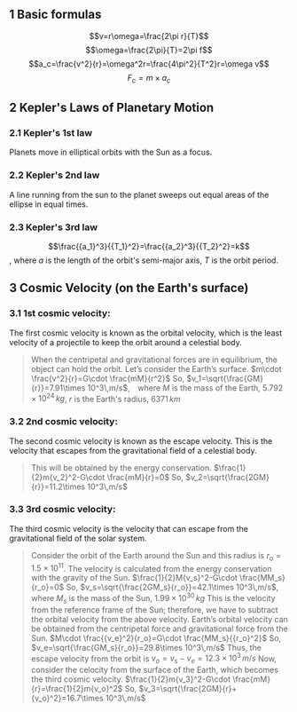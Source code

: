 ## 1 Basic formulas
$$v=r\omega=\frac{2\pi r}{T}$$
$$\omega=\frac{2\pi}{T}=2\pi f$$
$$a_c=\frac{v^2}{r}=\omega^2r=\frac{4\pi^2}{T^2}r=\omega v$$
$$F_c=m\times a_c$$

## 2 Kepler's Laws of Planetary Motion
### 2.1 Kepler's 1st law
Planets move in elliptical orbits with the Sun as a focus.

### 2.2 Kepler's 2nd law
A line running from the sun to the planet sweeps out equal areas of the ellipse in equal times.

### 2.3 Kepler's 3rd law
$$\frac{{a_1}^3}{{T_1}^2}=\frac{{a_2}^3}{{T_2}^2}=k$$, where $a$ is the length of the orbit's semi-major axis, $T$ is the orbit period.

## 3 Cosmic Velocity (on the Earth's surface)
### 3.1 1st cosmic velocity:
The first cosmic velocity is known as the orbital velocity, which is the least velocity of a projectile to keep the orbit around a celestial body.
> When the centripetal and gravitational forces are in equilibrium, the object can hold the orbit. Let’s consider the Earth’s surface.
> $m\cdot \frac{v^2}{r}=G\cdot \frac{mM}{r^2}$
> So, $v_1=\sqrt{\frac{GM}{r}}=7.91\times 10^3\,m/s$,&ensp;&ensp;where $M$ is the mass of the Earth, $5.792\times 10^{24}\,kg$, $r$ is the Earth's radius, $6371\,km$
### 3.2 2nd cosmic velocity:
The second cosmic velocity is known as the escape velocity. This is the velocity that escapes from the gravitational field of a celestial body.
> This will be obtained by the energy conservation.
> $\frac{1}{2}m{v_2}^2-G\cdot \frac{mM}{r}=0$
> So, $v_2=\sqrt{\frac{2GM}{r}}=11.2\times 10^3\,m/s$
### 3.3 3rd cosmic velocity:
The third cosmic velocity is the velocity that can escape from the gravitational field of the solar system.
> Consider the orbit of the Earth around the Sun and this radius is $r_o=1.5\times 10^{11}$. The velocity is calculated from the energy conservation with the gravity of the Sun.
> $\frac{1}{2}M{v_s}^2-G\cdot \frac{MM_s}{r_o}=0$
> So, $v_s=\sqrt{\frac{2GM_s}{r_o}}=42.1\times 10^3\,m/s$, where $M_s$ is the mass of the Sun, $1.99\times 10^{30}\,kg$
> This is the velocity from the reference frame of the Sun; therefore, we have to subtract the orbital velocity from the above velocity. Earth’s orbital velocity can be obtained from the centripetal force and gravitational force from the Sun.
> $M\cdot \frac{{v_e}^2}{r_o}=G\cdot \frac{MM_s}{{r_o}^2}$
> So, $v_e=\sqrt{\frac{GM_s}{r_o}}=29.8\times 10^3\,m/s$
> Thus, the escape velocity from the orbit is
> $v_o=v_s-v_e=12.3\times 10^3\,m/s$
> Now, consider the celocity from the surface of the Earth, which becomes the third cosmic velocity.
> $\frac{1}{2}m{v_3}^2-G\cdot \frac{mM}{r}=\frac{1}{2}m{v_o}^2$
> So, $v_3=\sqrt{\frac{2GM}{r}+{v_o}^2}=16.7\times 10^3\,m/s$